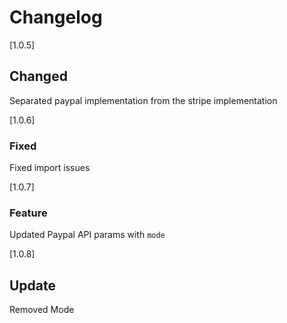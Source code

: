 # Changelog

[1.0.5]

## Changed

Separated paypal implementation from the stripe implementation

[1.0.6]

### Fixed

Fixed import issues

[1.0.7]

### Feature

Updated Paypal API params with `mode`

[1.0.8]

## Update

Removed Mode
